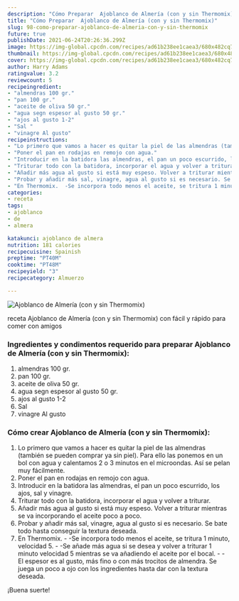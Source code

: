 ```yaml
---
description: "Cómo Preparar  Ajoblanco de Almería (con y sin Thermomix)"
title: "Cómo Preparar  Ajoblanco de Almería (con y sin Thermomix)"
slug: 98-como-preparar-ajoblanco-de-almeria-con-y-sin-thermomix
future: true
publishDate: 2021-06-24T20:26:36.299Z
image: https://img-global.cpcdn.com/recipes/ad61b238ee1caea3/680x482cq70/ajoblanco-de-almeria-con-y-sin-thermomix-foto-principal.jpg
thumbnail: https://img-global.cpcdn.com/recipes/ad61b238ee1caea3/680x482cq70/ajoblanco-de-almeria-con-y-sin-thermomix-foto-principal.jpg
cover: https://img-global.cpcdn.com/recipes/ad61b238ee1caea3/680x482cq70/ajoblanco-de-almeria-con-y-sin-thermomix-foto-principal.jpg
author: Harry Adams
ratingvalue: 3.2
reviewcount: 5
recipeingredient:
- "almendras 100 gr."
- "pan 100 gr."
- "aceite de oliva 50 gr."
- "agua segn espesor al gusto 50 gr."
- "ajos al gusto 1-2"
- "Sal "
- "vinagre Al gusto"
recipeinstructions:
- "Lo primero que vamos a hacer es quitar la piel de las almendras (también se pueden comprar ya sin piel). Para ello las ponemos en un bol con agua y calentamos 2 o 3 minutos en el microondas. Así se pelan muy fácilmente."
- "Poner el pan en rodajas en remojo con agua."
- "Introducir en la batidora las almendras, el pan un poco escurrido, los ajos, sal y vinagre."
- "Triturar todo con la batidora, incorporar el agua y volver a triturar."
- "Añadir más agua al gusto si está muy espeso. Volver a triturar mientras se va incorporando el aceite poco a poco."
- "Probar y añadir más sal, vinagre, agua al gusto si es necesario. Se bate todo hasta conseguir la textura deseada."
- "En Thermomix.  -Se incorpora todo menos el aceite, se tritura 1 minuto, velocidad 5.  -Se añade más agua si se desea y volver a triturar 1 minuto velocidad 5 mientras se va añadiendo el aceite por el bocal. - El espesor es al gusto, más fino o con más trocitos de almendra. Se juega un poco a ojo con los ingredientes hasta dar con la textura deseada."
categories:
- receta
tags:
- ajoblanco
- de
- almera

katakunci: ajoblanco de almera 
nutrition: 181 calories
recipecuisine: Spainish
preptime: "PT40M"
cooktime: "PT48M"
recipeyield: "3"
recipecategory: Almuerzo

---
```



![Ajoblanco de Almería (con y sin Thermomix)](https://img-global.cpcdn.com/recipes/ad61b238ee1caea3/680x482cq70/ajoblanco-de-almeria-con-y-sin-thermomix-foto-principal.jpg)

receta Ajoblanco de Almería (con y sin Thermomix) con fácil y rápido para comer con amigos

<!--inarticleads1-->

### Ingredientes y condimentos requerido para preparar Ajoblanco de Almería (con y sin Thermomix):

1. almendras 100 gr.
1. pan 100 gr.
1. aceite de oliva 50 gr.
1. agua segn espesor al gusto 50 gr.
1. ajos al gusto 1-2
1. Sal 
1. vinagre Al gusto



<!--inarticleads2-->

### Cómo crear Ajoblanco de Almería (con y sin Thermomix):

1. Lo primero que vamos a hacer es quitar la piel de las almendras (también se pueden comprar ya sin piel). Para ello las ponemos en un bol con agua y calentamos 2 o 3 minutos en el microondas. Así se pelan muy fácilmente.
1. Poner el pan en rodajas en remojo con agua.
1. Introducir en la batidora las almendras, el pan un poco escurrido, los ajos, sal y vinagre.
1. Triturar todo con la batidora, incorporar el agua y volver a triturar.
1. Añadir más agua al gusto si está muy espeso. Volver a triturar mientras se va incorporando el aceite poco a poco.
1. Probar y añadir más sal, vinagre, agua al gusto si es necesario. Se bate todo hasta conseguir la textura deseada.
1. En Thermomix.  - -Se incorpora todo menos el aceite, se tritura 1 minuto, velocidad 5.  - -Se añade más agua si se desea y volver a triturar 1 minuto velocidad 5 mientras se va añadiendo el aceite por el bocal. - - El espesor es al gusto, más fino o con más trocitos de almendra. Se juega un poco a ojo con los ingredientes hasta dar con la textura deseada.



¡Buena suerte!


